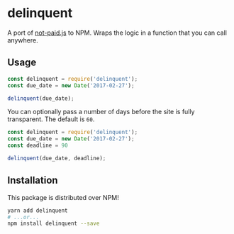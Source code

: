 # delinquent

A port of [not-paid.js][] to NPM. Wraps the logic in a function that you
can call anywhere.

## Usage

```javascript
const delinquent = require('delinquent');
const due_date = new Date('2017-02-27');

delinquent(due_date);
```

You can optionally pass a number of days before the site is fully
transparent. The default is `60`.

```javascript
const delinquent = require('delinquent');
const due_date = new Date('2017-02-27');
const deadline = 90

delinquent(due_date, deadline);
```

## Installation

This package is distributed over NPM!

```bash
yarn add delinquent
# ...or...
npm install delinquent --save
```

[not-paid.js]: https://github.com/kleampa/not-paid
